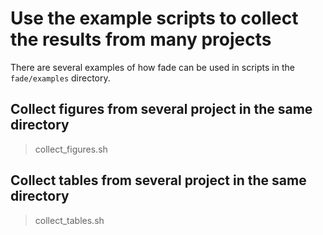 # Use the example scripts to collect the results from many projects

There are several examples of how fade can be used in scripts in the `fade/examples` directory.


## Collect figures from several project in the same directory
> collect_figures.sh


## Collect tables from several project in the same directory
> collect_tables.sh
